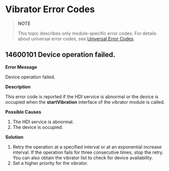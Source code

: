 # Vibrator Error Codes

> **NOTE**
>
> This topic describes only module-specific error codes. For details about universal error codes, see [Universal Error Codes](errorcode-universal.md).

## 14600101 Device operation failed.

**Error Message**

Device operation failed.

**Description**

This error code is reported if the HDI service is abnormal or the device is occupied when the **startVibration** interface of the vibrator module is called.

**Possible Causes**

1. The HDI service is abnormal.
2. The device is occupied.

**Solution**

1. Retry the operation at a specified interval or at an exponential increase interval. If the operation fails for three consecutive times, stop the retry. You can also obtain the vibrator list to check for device availability.
2. Set a higher priority for the vibrator.
